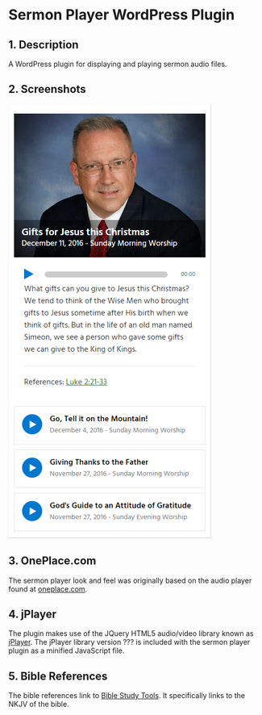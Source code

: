# Sermon Player WordPress Plugin

## 1. Description
A WordPress plugin for displaying and playing sermon audio files.

## 2. Screenshots
![ScreenShot](screenshots/sermon-player-example.png)

## 3. OnePlace.com
The sermon player look and feel was originally based on the audio player found at [oneplace.com](http://www.oneplace.com/ministries/love-worth-finding/).

## 4. jPlayer
The plugin makes use of the JQuery HTML5 audio/video library known as [jPlayer](http://jplayer.org/). The jPlayer library version ??? is included with the sermon player plugin as a minified JavaScript file.

## 5. Bible References
The bible references link to [Bible Study Tools](http://www.biblestudytools.com). It specifically links to the NKJV of the bible.
